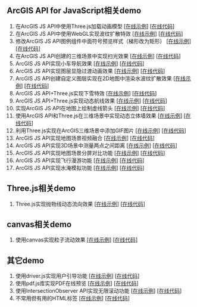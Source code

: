 ## ArcGIS API for JavaScript相关demo
1. 在ArcGIS JS API中使用Three.js加载动画模型 [[在线示例](https://travelclover.github.io/demo/example/ArcGIS/在ArcGIS%20JS%20API中使用Three.js加载动画模型/index.html)] [[在线代码](https://github.com/travelclover/demo/blob/gh-pages/example/ArcGIS/在ArcGIS%20JS%20API中使用Three.js加载动画模型/index.html)]  
1. 在ArcGIS JS API中使用WebGL实现波纹扩散特效 [[在线示例](https://travelclover.github.io/demo/example/ArcGIS/在ArcGIS%20JS%20API中使用WebGL实现波纹扩散特效/index.html)] [[在线代码](https://github.com/travelclover/demo/blob/gh-pages/example/ArcGIS/在ArcGIS%20JS%20API中使用WebGL实现波纹扩散特效/index.html)]  
1. 修改ArcGIS JS API图例组件中面符号预览样式（梯形改为矩形） [[在线示例](https://travelclover.github.io/demo/example/ArcGIS/修改ArcGIS%20JS%20API图例组件中面符号预览样式（梯形改为矩形）/index.html)] [[在线代码](https://github.com/travelclover/demo/blob/gh-pages/example/ArcGIS/修改ArcGIS%20JS%20API图例组件中面符号预览样式（梯形改为矩形）/index.html)]  
1. 在ArcGIS JS API创建的三维场景中实现扫光效果 [[在线示例](https://travelclover.github.io/demo/example/ArcGIS/在ArcGIS%20JS%20API创建的三维场景中实现扫光效果/index.html)] [[在线代码](https://github.com/travelclover/demo/blob/gh-pages/example/ArcGIS/在ArcGIS%20JS%20API创建的三维场景中实现扫光效果/index.html)]  
1. ArcGIS JS API实现小车导航效果 [[在线示例](https://travelclover.github.io/demo/example/ArcGIS/ArcGIS%20JS%20API实现小车导航效果/index.html)] [[在线代码](https://github.com/travelclover/demo/blob/gh-pages/example/ArcGIS/ArcGIS%20JS%20API实现小车导航效果/index.html)]  
2. ArcGIS JS API实现图层显隐过渡动画效果 [[在线示例](https://travelclover.github.io/demo/example/ArcGIS/ArcGIS%20JS%20API实现图层显隐过渡动画效果/index.html)] [[在线代码](https://github.com/travelclover/demo/blob/gh-pages/example/ArcGIS/ArcGIS%20JS%20API实现图层显隐过渡动画效果/index.html)]  
3. ArcGIS JS API创建自定义图层实现在2D地图中渲染水波纹扩散效果 [[在线示例](https://travelclover.github.io/demo/example/ArcGIS/ArcGIS%20JS%20API创建自定义图层实现在2D地图中渲染水波纹扩散效果.html)] [[在线代码](https://github.com/travelclover/demo/blob/gh-pages/example/ArcGIS/ArcGIS%20JS%20API创建自定义图层实现在2D地图中渲染水波纹扩散效果.html)]  
4. ArcGIS JS API+Three.js实现下雪特效 [[在线示例](https://travelclover.github.io/demo/example/ArcGIS/ArcGIS%20JS%20API+Three.js实现下雪特效.html)] [[在线代码](https://github.com/travelclover/demo/blob/gh-pages/example/ArcGIS/ArcGIS%20JS%20API+Three.js实现下雪特效.html)]  
5. ArcGIS JS API+Three.js实现动态航线效果 [[在线示例](https://travelclover.github.io/demo/example/ArcGIS/ArcGIS%20JS%20API+Three.js实现动态航线效果.html)] [[在线代码](https://github.com/travelclover/demo/blob/gh-pages/example/ArcGIS/ArcGIS%20JS%20API+Three.js实现动态航线效果.html)]  
6. 实现ArcGIS JS API在地图上绘制虚线箭头 [[在线示例](https://travelclover.github.io/demo/example/%E5%AE%9E%E7%8E%B0ArcGIS%20JS%20API%E5%9C%A8%E5%9C%B0%E5%9B%BE%E4%B8%8A%E7%BB%98%E5%88%B6%E8%99%9A%E7%BA%BF%E7%AE%AD%E5%A4%B4.html)] [[在线代码](https://github.com/travelclover/demo/blob/gh-pages/example/%E5%AE%9E%E7%8E%B0ArcGIS%20JS%20API%E5%9C%A8%E5%9C%B0%E5%9B%BE%E4%B8%8A%E7%BB%98%E5%88%B6%E8%99%9A%E7%BA%BF%E7%AE%AD%E5%A4%B4.html)]  
7. 使用ArcGIS API和Three.js在三维场景中实现动态立体墙效果 [[在线示例](https://travelclover.github.io/demo/example/%E4%BD%BF%E7%94%A8ArcGIS%20API%E5%92%8CThree.js%E5%9C%A8%E4%B8%89%E7%BB%B4%E5%9C%BA%E6%99%AF%E4%B8%AD%E5%AE%9E%E7%8E%B0%E5%8A%A8%E6%80%81%E7%AB%8B%E4%BD%93%E5%A2%99%E6%95%88%E6%9E%9C.html)] [[在线代码](https://github.com/travelclover/demo/blob/gh-pages/example/%E4%BD%BF%E7%94%A8ArcGIS%20API%E5%92%8CThree.js%E5%9C%A8%E4%B8%89%E7%BB%B4%E5%9C%BA%E6%99%AF%E4%B8%AD%E5%AE%9E%E7%8E%B0%E5%8A%A8%E6%80%81%E7%AB%8B%E4%BD%93%E5%A2%99%E6%95%88%E6%9E%9C.html)]  
8. 利用Three.js实现在ArcGIS三维场景中添加GIF图片 [[在线示例](https://travelclover.github.io/demo/example/%E5%88%A9%E7%94%A8Three.js%E5%AE%9E%E7%8E%B0%E5%9C%A8ArcGIS%E4%B8%89%E7%BB%B4%E5%9C%BA%E6%99%AF%E4%B8%AD%E6%B7%BB%E5%8A%A0GIF%E5%9B%BE%E7%89%87)] [[在线代码](https://github.com/travelclover/demo/blob/gh-pages/example/%E5%88%A9%E7%94%A8Three.js%E5%AE%9E%E7%8E%B0%E5%9C%A8ArcGIS%E4%B8%89%E7%BB%B4%E5%9C%BA%E6%99%AF%E4%B8%AD%E6%B7%BB%E5%8A%A0GIF%E5%9B%BE%E7%89%87.html)]  
9. ArcGIS JS API实现地图场景视频融合 [[在线示例](https://travelclover.github.io/demo/example/ArcGIS/ArcGIS%20JS%20API实现地图场景视频融合.html)] [[在线代码](https://github.com/travelclover/demo/blob/gh-pages/example/ArcGIS/ArcGIS%20JS%20API实现地图场景视频融合.html)]  
10. ArcGIS JS API实现3D场景中测量两点之间距离 [[在线示例](https://travelclover.github.io/demo/example/ArcGIS/ArcGIS%20JS%20API实现3D场景中测量两点之间距离.html)] [[在线代码](https://github.com/travelclover/demo/blob/gh-pages/example/ArcGIS/ArcGIS%20JS%20API实现3D场景中测量两点之间距离.html)]  
11. ArcGIS JS API实现地图场景分屏对比功能 [[在线示例](https://travelclover.github.io/demo/example/ArcGIS/ArcGIS%20JS%20API实现地图场景分屏对比功能/index.html)] [[在线代码](https://github.com/travelclover/demo/blob/gh-pages/example/ArcGIS/ArcGIS%20JS%20API实现地图场景分屏对比功能/index.html)]  
12. ArcGIS JS API实现飞行漫游功能 [[在线示例](https://travelclover.github.io/demo/example/ArcGIS/ArcGIS%20JS%20API实现飞行漫游功能.html)] [[在线代码](https://github.com/travelclover/demo/blob/gh-pages/example/ArcGIS/ArcGIS%20JS%20API实现飞行漫游功能.html)]  
13. ArcGIS JS API实现水淹模拟功能 [[在线示例](https://travelclover.github.io/demo/example/ArcGIS/ArcGIS%20JS%20API实现水淹模拟功能/index.html)] [[在线代码](https://github.com/travelclover/demo/blob/gh-pages/example/ArcGIS/ArcGIS%20JS%20API实现水淹模拟功能/index.html)]  

## Three.js相关demo
1. Three.js实现抛物线动态流向效果 [[在线示例](https://travelclover.github.io/demo/example/Three.js实现抛物线动态流向效果)] [[在线代码](https://github.com/travelclover/demo/blob/gh-pages/example/Three.js实现抛物线动态流向效果.html)]  

## canvas相关demo
1. 使用canvas实现粒子流动效果 [[在线示例](https://travelclover.github.io/demo/example/canvas/使用canvas实现粒子流动效果)] [[在线代码](https://github.com/travelclover/demo/blob/gh-pages/example/canvas/使用canvas实现粒子流动效果.html)]

## 其它demo
1. 使用driver.js实现用户引导功能 [[在线示例](https://travelclover.github.io/demo/example/other/使用driver.js实现用户引导功能)] [[在线代码](https://github.com/travelclover/demo/blob/gh-pages/example/other/使用driver.js实现用户引导功能.html)]  
2. 使用pdf.js库实现PDF在线预览 [[在线示例](https://travelclover.github.io/demo/example/使用pdf.js库实现PDF在线预览)] [[在线代码](https://github.com/travelclover/demo/blob/gh-pages/example/使用pdf.js库实现PDF在线预览.html)]  
1. 使用IntersectionObserver API实现无限滚动功能 [[在线示例](https://travelclover.github.io/demo/example/other/使用IntersectionObserver%20API实现无限滚动功能.html)] [[在线代码](https://github.com/travelclover/demo/blob/gh-pages/example/other/使用IntersectionObserver%20API实现无限滚动功能.html)]  
1. 不常用但有用的HTML标签 [[在线示例](https://travelclover.github.io/demo/example/other/不常用但有用的HTML标签.html)] [[在线代码](https://github.com/travelclover/demo/blob/gh-pages/example/other/不常用但有用的HTML标签.html)]  
